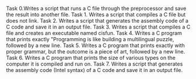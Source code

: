 Task 0.Writes a script that runs a C file through the preprocessor and save the result into another file.
Task 1. Writes a script that compiles a C file but does not link. 
Task 2. Writes a script that generates the assembly code of a C code and save it in an output file.
Task 3. Writes a script that compiles a C file and creates an executable named cisfun. 
Task 4. Writes a C program that prints exactly "Programming is like building a multilingual puzzle, followed by a new line. 
Task 5. Writes a C program that prints exactly with proper grammar, but the outcome is a piece of art, followed by a new line.
Task 6. Writes a C program that prints the size of various types on the computer it is compiled and run on.
Task 7. Writes a script that generates the assembly code (Intel syntax) of a C code and save it in an output file.
